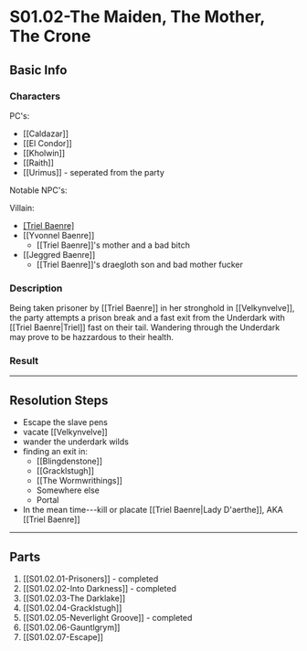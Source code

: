 # S01.02-The Maiden, The Mother, The Crone
## Basic Info
### Characters
PC's:
- [[Caldazar]]
- [[El Condor]]
- [[Kholwin]]
- [[Raith]]
- [[Urimus]] - seperated from the party

Notable NPC's:

Villain:
- [[Triel Baenre]](BBEG)
- [[Yvonnel Baenre]]
    - [[Triel Baenre]]'s mother and a bad bitch
- [[Jeggred Baenre]]
    - [[Triel Baenre]]'s draegloth son and bad mother fucker

### Description
Being taken prisoner by [[Triel Baenre]] in her stronghold in [[Velkynvelve]], the party attempts a prison break and a fast exit from the Underdark with [[Triel Baenre|Triel]] fast on their tail. Wandering through the Underdark may prove to be hazzardous to their health.
### Result
___
## Resolution Steps
- Escape the slave pens
- vacate [[Velkynvelve]]
- wander the underdark wilds
- finding an exit in:
    - [[Blingdenstone]]
    - [[Gracklstugh]]
    - [[The Wormwrithings]]
    - Somewhere else
    - Portal
- In the mean time---kill or placate [[Triel Baenre|Lady D'aerthe]], AKA [[Triel Baenre]]
___
## Parts
1. [[S01.02.01-Prisoners]] - completed
2. [[S01.02.02-Into Darkness]] - completed
3. [[S01.02.03-The Darklake]]
4. [[S01.02.04-Gracklstugh]]
5. [[S01.02.05-Neverlight Groove]] - completed
6. [[S01.02.06-Gauntlgrym]]
7. [[S01.02.07-Escape]]